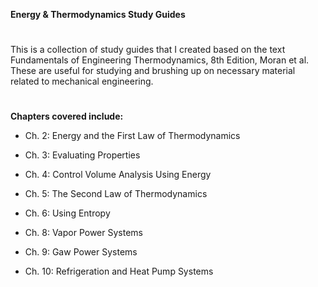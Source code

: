 **Energy & Thermodynamics Study Guides**
#

This is a collection of study guides that I created based on the text Fundamentals of Engineering Thermodynamics, 8th Edition, Moran et al. These are useful for studying and brushing up on necessary material related to mechanical engineering.
#
**Chapters covered include:**

- Ch. 2: Energy and the First Law of Thermodynamics

- Ch. 3: Evaluating Properties

- Ch. 4: Control Volume Analysis Using Energy

- Ch. 5: The Second Law of Thermodynamics

- Ch. 6: Using Entropy

- Ch. 8: Vapor Power Systems

- Ch. 9: Gaw Power Systems

- Ch. 10: Refrigeration and Heat Pump Systems
